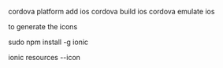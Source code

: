 

cordova platform add ios
cordova build ios
cordova emulate ios

to generate the icons

sudo npm install -g ionic

ionic resources --icon
